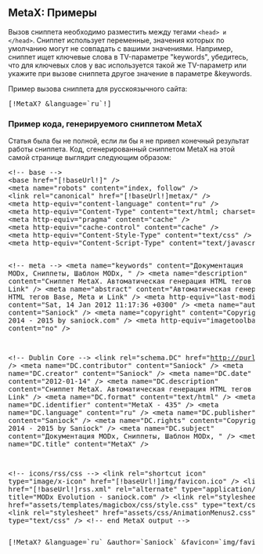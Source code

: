 
<meta http-equiv="Content-Type" content="text/html; charset=utf-8">
<h2>MetaX: Примеры</h2>

<p>Вызов сниппета необходимо разместить между тегами <code>&lt;head&gt; и &lt;/head&gt;</code>. Сниппет использует переменные, значения которых по умолчанию могут не совпадать с вашими значениями. Например, сниппет ищет ключевые слова в TV-параметре "keywords", убедитесь, что для ключевых слов у вас используется такой же TV-параметр или укажите при вызове сниппета другое значение в параметре &keywords.</p>
<p>Пример вызова сниппета для русскоязычного сайта:</p>
<pre class="brush: html;">[!MetaX? &language=`ru`!]</pre>
<h3 class="sub-header text-bold">Пример кода, генерируемого сниппетом MetaX</h3>
<p>Статья была бы не полной, если ли бы я не привел конечный результат работы сниппета. Код, сгенерированный сниппетом MetaX на этой самой странице выглядит следующим образом:</p>
<pre class="brush: html;">&lt;!-- base --&gt;
&lt;base href="[!baseUrl!]" /&gt;
&lt;meta name="robots" content="index, follow" /&gt;
&lt;link rel="canonical" href="[!baseUrl!]metax/" /&gt;
&lt;meta http-equiv="content-language" content="ru" /&gt;
&lt;meta http-equiv="Content-Type" content="text/html; charset=UTF-8" /&gt;
&lt;meta http-equiv="pragma" content="cache" /&gt;
&lt;meta http-equiv="cache-control" content="cache" /&gt;
&lt;meta http-equiv="Content-Style-Type" content="text/css" /&gt;
&lt;meta http-equiv="Content-Script-Type" content="text/javascript" /&gt;

&lt;!-- meta --&gt;
&lt;meta name="keywords" content="Документация MODx, Сниппеты, Шаблон MODx, " /&gt;
&lt;meta name="description" content="Сниппет MetaX. Автоматическая генерация HTML тегов Base, Meta и Link" /&gt;
&lt;meta name="abstract" content="Автоматическая генерация HTML тегов Base, Meta и Link" /&gt;
&lt;meta http-equiv="last-modified" content="Sat, 14 Jan 2012 11:17:36 +0300" /&gt;
&lt;meta name="author" content="Saniock" /&gt;
&lt;meta name="copyright" content="Copyright (c) 2014 - 2015 by saniock.com" /&gt;
&lt;meta http-equiv="imagetoolbar" content="no" /&gt;

&lt;!-- Dublin Core --&gt;
&lt;link rel="schema.DC" href="http://purl.org/dc/elements/1.1/" /&gt;
&lt;meta name="DC.contributor" content="Saniock" /&gt;
&lt;meta name="DC.creator" content="Saniock" /&gt;
&lt;meta name="DC.date" content="2012-01-14" /&gt;
&lt;meta name="DC.description" content="Сниппет MetaX. Автоматическая генерация HTML тегов Base, Meta и Link" /&gt;
&lt;meta name="DC.format" content="text/html" /&gt;
&lt;meta name="DC.identifier" content="MetaX - 435" /&gt;
&lt;meta name="DC.language" content="ru" /&gt;
&lt;meta name="DC.publisher" content="Saniock" /&gt;
&lt;meta name="DC.rights" content="Copyright (c) 2014 - 2015 by Saniock" /&gt;
&lt;meta name="DC.subject" content="Документация MODx, Сниппеты, Шаблон MODx, " /&gt;
&lt;meta name="DC.title" content="MetaX" /&gt;

&lt;!-- icons/rss/css --&gt;
&lt;link rel="shortcut icon" type="image/x-icon" href="[!baseUrl!]img/favicon.ico" /&gt;
&lt;link href="[!baseUrl!]rss.xml" rel="alternate" type="application/rss+xml" title="MODx Evolution - saniock.com" /&gt;
&lt;link rel="stylesheet" href="assets/templates/magicbox/css/style.css" type="text/css" /&gt;
&lt;link rel="stylesheet" href="assets/css/AnimationMenus2.css" type="text/css" /&gt;
&lt;!-- end MetaX output --&gt;
</pre>

<pre class="brush: html;">
[!MetaX? &language=`ru` &author=`Saniock` &favicon=`img/favicon.ico` &subject=`MODX Evolution. Документация, Полезные материалы`!]
</pre>
